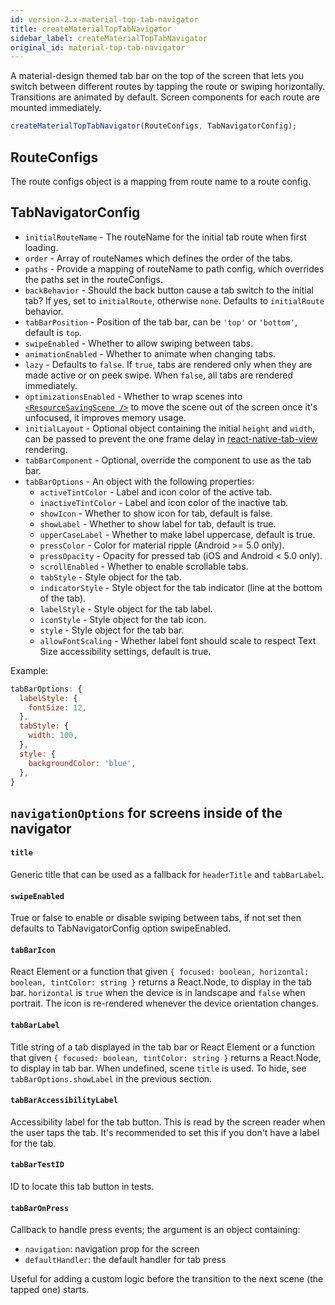 ```yaml
---
id: version-2.x-material-top-tab-navigator
title: createMaterialTopTabNavigator
sidebar_label: createMaterialTopTabNavigator
original_id: material-top-tab-navigator
---
```


A material-design themed tab bar on the top of the screen that lets you switch between different routes by tapping the route or swiping horizontally. Transitions are animated by default. Screen components for each route are mounted immediately.

```js
createMaterialTopTabNavigator(RouteConfigs, TabNavigatorConfig);
```

## RouteConfigs

The route configs object is a mapping from route name to a route config.

## TabNavigatorConfig

* `initialRouteName` - The routeName for the initial tab route when first loading.
* `order` - Array of routeNames which defines the order of the tabs.
* `paths` - Provide a mapping of routeName to path config, which overrides the paths set in the routeConfigs.
* `backBehavior` - Should the back button cause a tab switch to the initial tab? If yes, set to `initialRoute`, otherwise `none`. Defaults to `initialRoute` behavior.
* `tabBarPosition` - Position of the tab bar, can be `'top'` or `'bottom'`, default is `top`.
* `swipeEnabled` - Whether to allow swiping between tabs.
* `animationEnabled` - Whether to animate when changing tabs.
* `lazy` - Defaults to `false`. If `true`, tabs are rendered only when they are made active or on peek swipe. When `false`, all tabs are rendered immediately.
* `optimizationsEnabled` - Whether to wrap scenes into [`<ResourceSavingScene />`](https://github.com/react-navigation/react-navigation-tabs/blob/master/src/views/ResourceSavingScene.js) to move the scene out of the screen once it's unfocused, it improves memory usage.
* `initialLayout` - Optional object containing the initial `height` and `width`, can be passed to prevent the one frame delay in [react-native-tab-view](https://github.com/react-native-community/react-native-tab-view#avoid-one-frame-delay) rendering.
* `tabBarComponent` - Optional, override the component to use as the tab bar.
* `tabBarOptions` - An object with the following properties:
  * `activeTintColor` - Label and icon color of the active tab.
  * `inactiveTintColor` - Label and icon color of the inactive tab.
  * `showIcon` - Whether to show icon for tab, default is false.
  * `showLabel` - Whether to show label for tab, default is true.
  * `upperCaseLabel` - Whether to make label uppercase, default is true.
  * `pressColor` - Color for material ripple (Android >= 5.0 only).
  * `pressOpacity` - Opacity for pressed tab (iOS and Android < 5.0 only).
  * `scrollEnabled` - Whether to enable scrollable tabs.
  * `tabStyle` - Style object for the tab.
  * `indicatorStyle` - Style object for the tab indicator (line at the bottom of the tab).
  * `labelStyle` - Style object for the tab label.
  * `iconStyle` - Style object for the tab icon.
  * `style` - Style object for the tab bar.
  * `allowFontScaling` - Whether label font should scale to respect Text Size accessibility settings, default is true.

Example:

```js
tabBarOptions: {
  labelStyle: {
    fontSize: 12,
  },
  tabStyle: {
    width: 100,
  },
  style: {
    backgroundColor: 'blue',
  },
}
```

## `navigationOptions` for screens inside of the navigator

#### `title`

Generic title that can be used as a fallback for `headerTitle` and `tabBarLabel`.

#### `swipeEnabled`

True or false to enable or disable swiping between tabs, if not set then defaults to TabNavigatorConfig option swipeEnabled.

#### `tabBarIcon`

React Element or a function that given `{ focused: boolean, horizontal: boolean, tintColor: string }` returns a React.Node, to display in the tab bar. `horizontal` is `true` when the device is in landscape and `false` when portrait. The icon is re-rendered whenever the device orientation changes.

#### `tabBarLabel`

Title string of a tab displayed in the tab bar or React Element or a function that given `{ focused: boolean, tintColor: string }` returns a React.Node, to display in tab bar. When undefined, scene `title` is used. To hide, see `tabBarOptions.showLabel` in the previous section.

#### `tabBarAccessibilityLabel`

Accessibility label for the tab button. This is read by the screen reader when the user taps the tab. It's recommended to set this if you don't have a label for the tab.

#### `tabBarTestID`

ID to locate this tab button in tests.

#### `tabBarOnPress`

Callback to handle press events; the argument is an object containing:

* `navigation`: navigation prop for the screen
* `defaultHandler`: the default handler for tab press

Useful for adding a custom logic before the transition to the next scene (the tapped one) starts.
